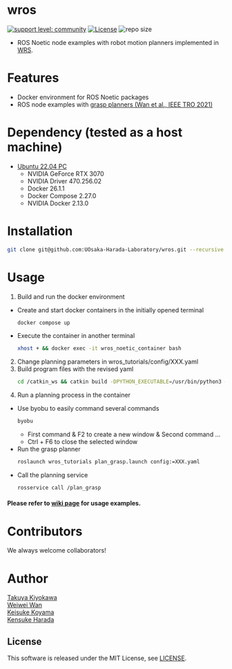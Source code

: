 # wros

[![support level: community](https://img.shields.io/badge/support%20level-community-lightgray.svg)](https://rosindustrial.org/news/2016/10/7/better-supporting-a-growing-ros-industrial-software-platform)
[![License](https://img.shields.io/badge/License-BSD%203--Clause-blue.svg)](https://opensource.org/licenses/BSD-3-Clause)
![repo size](https://img.shields.io/github/repo-size/UOsaka-Harada-Laboratory/wros)

- ROS Noetic node examples with robot motion planners implemented in [WRS](https://github.com/wanweiwei07/wrs).

# Features

- Docker environment for ROS Noetic packages
- ROS node examples with [grasp planners (Wan et al., IEEE TRO 2021)](https://ieeexplore.ieee.org/stamp/stamp.jsp?tp=&arnumber=9170578)

# Dependency (tested as a host machine)

- [Ubuntu 22.04 PC](https://ubuntu.com/certified/laptops?q=&limit=20&vendor=Dell&vendor=Lenovo&vendor=HP&release=22.04+LTS)
  - NVIDIA GeForce RTX 3070
  - NVIDIA Driver 470.256.02
  - Docker 26.1.1
  - Docker Compose 2.27.0
  - NVIDIA Docker 2.13.0

# Installation
```bash
git clone git@github.com:UOsaka-Harada-Laboratory/wros.git --recursive --depth 1 && cd wros && COMPOSE_DOCKER_CLI_BUILD=1 DOCKER_BUILDKIT=1 docker compose build --no-cache --parallel 
```

# Usage
1. Build and run the docker environment
- Create and start docker containers in the initially opened terminal
    ```bash
    docker compose up
    ```
 - Execute the container in another terminal
    ```bash
    xhost + && docker exec -it wros_noetic_container bash
    ```
2. Change planning parameters in wros_tutorials/config/XXX.yaml  
3. Build program files with the revised yaml
    ```bash
    cd /catkin_ws && catkin build -DPYTHON_EXECUTABLE=/usr/bin/python3 && source devel/setup.bash
    ```
4. Run a planning process in the container  
- Use byobu to easily command several commands  
    ```bash
    byobu
    ```
     - First command & F2 to create a new window & Second command ...
     - Ctrl + F6 to close the selected window
 - Run the grasp planner
    ```bash
    roslaunch wros_tutorials plan_grasp.launch config:=XXX.yaml
    ```
 - Call the planning service
    ```bash
    rosservice call /plan_grasp
    ```

#### Please refer to [wiki page](https://github.com/UOsaka-Harada-Laboratory/wros/wiki/Usage-examples) for usage examples.

# Contributors

We always welcome collaborators!

# Author

[Takuya Kiyokawa](https://takuya-ki.github.io/)  
[Weiwei Wan](https://wanweiwei07.github.io/)  
[Keisuke Koyama](https://kk-hs-sa.website/)  
[Kensuke Harada](https://www.roboticmanipulation.org/members2/kensuke-harada/)  

## License

This software is released under the MIT License, see [LICENSE](./LICENSE).
